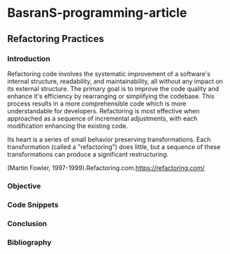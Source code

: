 # BasranS-programming-article

## Refactoring Practices

### Introduction

Refactoring code involves the systematic improvement of a software's internal structure, readability, and maintainability, all without any impact on its external structure. The primary goal is to improve the code quality and enhance it's efficiency by rearranging or simplifying the codebase. This process results in a more comprehensible code which is more understandable for developers. Refactoring is most effective when approached as a sequence of incremental adjustments, with each modification enhancing the existing code.

Its heart is a series of small behavior preserving transformations. Each transformation (called a "refactoring") does little, but a sequence of these transformations can produce a significant restructuring. 

(Martin Fowler, 1997-1999).Refactoring.com.https://refactoring.com/

### Objective


### 
### Code Snippets
### Conclusion
### Bibliography

